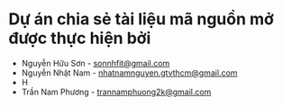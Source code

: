 # Dự án chia sẻ tài liệu mã nguồn mở được thực hiện bởi

- Nguyễn Hữu Sơn - sonnhfit@gmail.com 
- Nguyễn Nhật Nam - nhatnamnguyen.gtvthcm@gmail.com
- H
- Trần Nam Phương - trannamphuong2k@gmail.com

